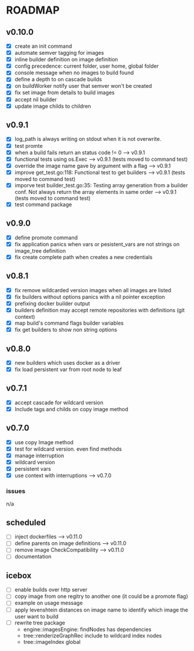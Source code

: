 # ROADMAP

## v0.10.0
- [x] create an init command
- [x] automate semver tagging for images
- [x] inline builder definition on image definition
- [x] config precedence: current folder, user home, global folder
- [x] console message when no images to build found
- [x] define a depth to on cascade builds
- [x] on buildWorker notify user that semver won't be created
- [x] fix set image from details to build images
- [x] accept nil builder
- [x] update image childs to children

## v0.9.1
- [x] log_path is always writing on stdout when it is not overwrite.
- [x] test promte
- [x] when a build fails return an status code != 0 --> v0.9.1
- [x] functional tests using os.Exec --> v0.9.1 (tests moved to command test)
- [x] override the image name gave by argument with a flag --> v0.9.1
- [x] improve get_test.go:118: Functional test to get builders --> v0.9.1 (tests moved to command test)
- [x] imporve test builder_test.go:35: Testing array generation from a builder conf. Not always return the array elements in same order --> v0.9.1 (tests moved to command test)
- [x] test command package

## v0.9.0
- [x] define promote command
- [x] fix application panics when vars or pesistent_vars are not strings on image_tree definition
- [x] fix create complete path when creates a new credentials

## v0.8.1
- [x] fix remove wildcarded version images when all images are listed  
- [x] fix builders without options panics with a nil pointer exception
- [x] prefixing docker builder output
- [x] builders definition may accept remote repositories with definitions (git context)
- [x] map build's command flags builder variables
- [x] fix get builders to show non string options

## v0.8.0
- [x] new builders which uses docker as a driver
- [x] fix load persistent var from root node to leaf

## v0.7.1
- [x] accept cascade for wildcard version
- [x] Include tags and childs on copy image method

## v0.7.0
- [x] use copy Image method
- [x] test for wildcard version. even find methods
- [x] manage interruption
- [x] wildcard version
- [x] persistent vars
- [x] use context with interruptions --> v0.7.0

### issues
n/a

## scheduled
- [ ] inject dockerfiles --> v0.11.0
- [ ] define parents on image definitions --> v0.11.0
- [ ] remove image CheckCompatibility --> v0.11.0
- [ ] documentation

## icebox
- [ ] enable builds over http server
- [ ] copy image from one regitry to another one (it could be a promote flag)
- [ ] example on usage message
- [ ] apply levenshtein distances on image name to identify which image the user want to build 
- [ ] rewrite tree package
  - engine::imagesEngine: findNodes has dependencies
  - tree::renderizeGraphRec include to wildcard index nodes
  - tree::imageIndex global

